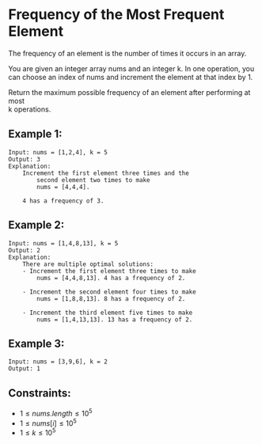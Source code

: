 # Frequency of the Most Frequent Element

The frequency of an element is the number of times it occurs in an array.

You are given an integer array nums and an integer k. In one operation, you  
can choose an index of nums and increment the element at that index by 1.

Return the maximum possible frequency of an element after performing at most  
k operations.

 

## Example 1:

    Input: nums = [1,2,4], k = 5
    Output: 3
    Explanation: 
        Increment the first element three times and the 
            second element two times to make 
            nums = [4,4,4].

        4 has a frequency of 3.
        
## Example 2:

    Input: nums = [1,4,8,13], k = 5
    Output: 2
    Explanation: 
        There are multiple optimal solutions:
        - Increment the first element three times to make 
            nums = [4,4,8,13]. 4 has a frequency of 2.

        - Increment the second element four times to make 
            nums = [1,8,8,13]. 8 has a frequency of 2.

        - Increment the third element five times to make 
            nums = [1,4,13,13]. 13 has a frequency of 2.

## Example 3:

    Input: nums = [3,9,6], k = 2
    Output: 1

 

## Constraints:

* $1 \le nums.length \le 10^5$
* $1 \le nums[i] \le 10^5$
* $1 \le k \le 10^5$


